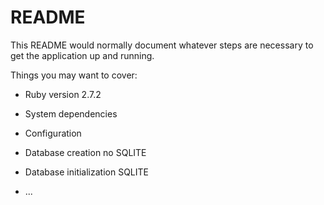 # README

This README would normally document whatever steps are necessary to get the
application up and running.

Things you may want to cover:

* Ruby version 2.7.2

* System dependencies

* Configuration

* Database creation no SQLITE

* Database initialization SQLITE

* ...
